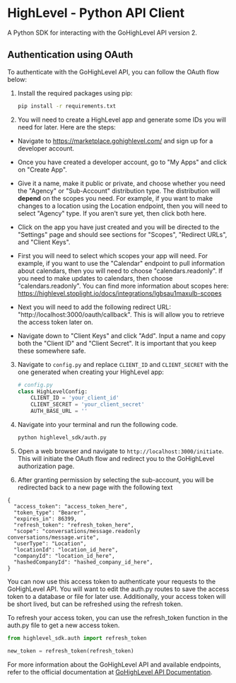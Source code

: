 # HighLevel - Python API Client

A Python SDK for interacting with the GoHighLevel API version 2.

## Authentication using OAuth

To authenticate with the GoHighLevel API, you can follow the OAuth flow below:

1. Install the required packages using pip:

   ```bash
   pip install -r requirements.txt
   ```

2. You will need to create a HighLevel app and generate some IDs you will need for later. Here are the steps:

- Navigate to https://marketplace.gohighlevel.com/ and sign up for a developer account.
- Once you have created a developer account, go to "My Apps" and click on "Create App".
- Give it a name, make it public or private, and choose whether you need the "Agency" or "Sub-Account" distribution type. The distribution will **depend** on the scopes you need. For example, if you want to make changes to a location using the Location endpoint, then you will need to select "Agency" type. If you aren't sure yet, then click both here.

- Click on the app you have just created and you will be directed to the "Settings" page and should see sections for "Scopes", "Redirect URLs", and "Client Keys".

- First you will need to select which scopes your app will need. For example, if you want to use the "Calendar" endpoint to pull information about calendars, then you will need to choose "calendars.readonly". If you need to make updates to calendars, then choose "calendars.readonly". You can find more information about scopes here: https://highlevel.stoplight.io/docs/integrations/lgbsau1maxulb-scopes

- Next you will need to add the following redirect URL: "http://localhost:3000/oauth/callback". This is will allow you to retrieve the access token later on.

- Navigate down to "Client Keys" and click "Add". Input a name and copy both the "Client ID" and "Client Secret". It is important that you keep these somewhere safe.

3. Navigate to `config.py` and replace `CLIENT_ID` and `CLIENT_SECRET` with the one generated when creating your HighLevel app:

   ```python
   # config.py
   class HighLevelConfig:
       CLIENT_ID = 'your_client_id'
       CLIENT_SECRET = 'your_client_secret'
       AUTH_BASE_URL = ''
   ```

4. Navigate into your terminal and run the following code.

   ```bash
   python highlevel_sdk/auth.py
   ```

5. Open a web browser and navigate to `http://localhost:3000/initiate`. This will initiate the OAuth flow and redirect you to the GoHighLevel authorization page.

6. After granting permission by selecting the sub-account, you will be redirected back to a new page with the following text

```
{
  "access_token": "access_token_here",
  "token_type": "Bearer",
  "expires_in": 86399,
  "refresh_token": "refresh_token_here",
  "scope": "conversations/message.readonly conversations/message.write",
  "userType": "Location",
  "locationId": "location_id_here",
  "companyId": "location_id_here",
  "hashedCompanyId": "hashed_company_id_here",
}
```

You can now use this access token to authenticate your requests to the GoHighLevel API. You will want to edit the auth.py routes to save the access token to a database or file for later use. Additionally, your access token will be short lived, but can be refreshed using the refresh token.

To refresh your access token, you can use the refresh_token function in the auth.py file to get a new access token.

```python
from highlevel_sdk.auth import refresh_token

new_token = refresh_token(refresh_token)
```

For more information about the GoHighLevel API and available endpoints, refer to the official documentation at [GoHighLevel API Documentation](https://highlevel.stoplight.io/docs/integrations/0443d7d1a4bd0-overview).
